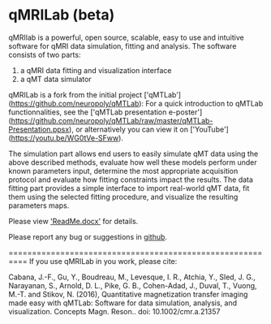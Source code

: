 # qMRILab (beta)

qMRIlab is a powerful, open source, scalable, easy to use and intuitive software for qMRI data simulation, fitting and analysis. The software consists of two parts:
1) a qMRI data fitting and visualization interface
2) a qMT data simulator


qMRILab is a fork from the initial project ['qMTLab'] (https://github.com/neuropoly/qMTLab):
  For a quick introduction to qMTLab functionnalities, see the ['qMTLab presentation e-poster'] (https://github.com/neuropoly/qMTLab/raw/master/qMTLab-Presentation.ppsx), or alternatively you can view it on ['YouTube']
                                                                                                                                                                                                              (https://youtu.be/WG0tVe-SFww).


The simulation part allows end users to easily simulate qMT data using the above described methods, evaluate how well these models perform under known parameters input, determine the most appropriate acquisition protocol and evaluate how fitting constraints impact the results. The data fitting part provides a simple interface to import real-world qMT data, fit them using the selected fitting procedure, and visualize the resulting parameters maps.

Please view ['ReadMe.docx'](https://github.com/neuropoly/qMTLab/raw/master/ReadMe.docx) for details.

Please report any bug or suggestions in [github](https://github.com/neuropoly/qMTLab/issues).


==========================================================
If you use qMRILab in you work, please cite:

Cabana, J.-F., Gu, Y., Boudreau, M., Levesque, I. R., Atchia, Y., Sled, J. G., Narayanan, S., Arnold, D. L., Pike, G. B., Cohen-Adad, J., Duval, T., Vuong, M.-T. and Stikov, N. (2016), Quantitative magnetization transfer imaging made easy with qMTLab: Software for data simulation, analysis, and visualization. Concepts Magn. Reson.. doi: 10.1002/cmr.a.21357